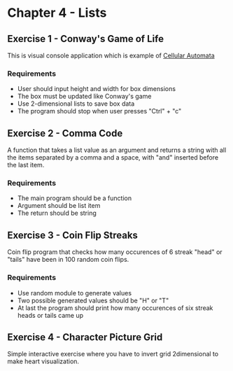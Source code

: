 # Chapter 4 - Lists

## Exercise 1 - Conway's Game of Life

This is visual console application which is example of [Cellular Automata](https://en.wikipedia.org/wiki/Cellular_automaton)

### Requirements
- User should input height and width for box dimensions
- The box must be updated like Conway's game
- Use 2-dimensional lists to save box data
- The program should stop when user presses "Ctrl" + "c"

## Exercise 2 - Comma Code

A function that takes a list value as an argument and returns a string with all the items separated by a comma and a space, with "and" inserted before the last item.

### Requirements
- The main program should be a function
- Argument should be list item
- The return should be string

## Exercise 3 - Coin Flip Streaks

Coin flip program that checks how many occurences of 6 streak "head" or "tails" have been in 100 random coin flips.

### Requirements
- Use random module to generate values
- Two possible generated values should be "H" or "T"
- At last the program should print how many occurences of six streak heads or tails came up 

## Exercise 4 - Character Picture Grid

Simple interactive exercise where you have to invert grid 2dimensional to make heart visualization.